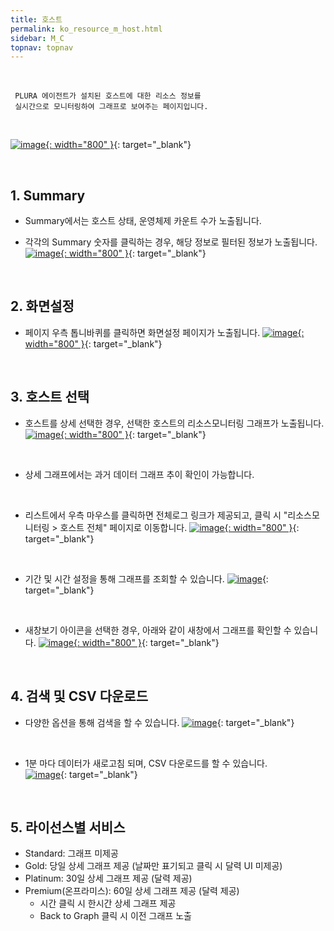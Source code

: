 ```yaml
---
title: 호스트
permalink: ko_resource_m_host.html
sidebar: M_C
topnav: topnav
---
```


<br />

     PLURA 에이전트가 설치된 호스트에 대한 리소스 정보를 
     실시간으로 모니터링하여 그래프로 보여주는 페이지입니다.

<br />

[![image](/docs/images/Manual/common/resource/01.png){: width="800" }](/docs/images/Manual/common/resource/01.png){: target="_blank"}

<br />

## 1. Summary 

- Summary에서는 호스트 상태, 운영체제 카운트 수가 노출됩니다.

- 각각의 Summary 숫자를 클릭하는 경우, 해당 정보로 필터된 정보가 노출됩니다.   
[![image](/docs/images/Manual/common/resource/02.png){: width="800" }](/docs/images/Manual/common/resource/02.png){: target="_blank"}

<br />

## 2. 화면설정 

- 페이지 우측 톱니바퀴를 클릭하면 화면설정 페이지가 노출됩니다.
[![image](/docs/images/Manual/common/resource/03.png){: width="800" }](/docs/images/Manual/common/resource/03.png){: target="_blank"}

<br />

## 3. 호스트 선택

- 호스트를 상세 선택한 경우, 선택한 호스트의 리소스모니터링 그래프가 노출됩니다.
[![image](/docs/images/Manual/common/resource/04.png){: width="800" }](/docs/images/Manual/common/resource/04.png){: target="_blank"}

<br />

- 상세 그래프에서는 과거 데이터 그래프 추이 확인이 가능합니다.

<br />

- 리스트에서 우측 마우스를 클릭하면 전체로그 링크가 제공되고, 클릭 시 "리소스모니터링 > 호스트 전체" 페이지로 이동합니다.
[![image](/docs/images/Manual/common/resource/07.png){: width="800" }](/docs/images/Manual/common/resource/07.png){: target="_blank"}

<br />

- 기간 및 시간 설정을 통해 그래프를 조회할 수 있습니다.
[![image](/docs/images/Manual/common/resource/05.png)](/docs/images/Manual/common/resource/05.png){: target="_blank"}

<br />

- 새창보기 아이콘을 선택한 경우, 아래와 같이 새창에서 그래프를 확인할 수 있습니다.
[![image](/docs/images/Manual/common/resource/06.png){: width="800" }](/docs/images/Manual/common/resource/06.png){: target="_blank"}

<br />

## 4. 검색 및 CSV 다운로드

- 다양한 옵션을 통해 검색을 할 수 있습니다.
[![image](/docs/images/Manual/common/resource/08.png)](/docs/images/Manual/common/resource/08.png){: target="_blank"}

<br />

- 1분 마다 데이터가 새로고침 되며, CSV 다운로드를 할 수 있습니다.   
[![image](/docs/images/Manual/common/resource/09.png)](/docs/images/Manual/common/resource/09.png){: target="_blank"}

<br />

## 5. 라이선스별 서비스

- Standard: 그래프 미제공
- Gold: 당일 상세 그래프 제공 (날짜만 표기되고 클릭 시 달력 UI 미제공)
- Platinum: 30일 상세 그래프 제공 (달력 제공)
- Premium(온프라미스): 60일 상세 그래프 제공 (달력 제공)
  - 시간 클릭 시 한시간 상세 그래프 제공
  - Back to Graph 클릭 시 이전 그래프 노출

<br />